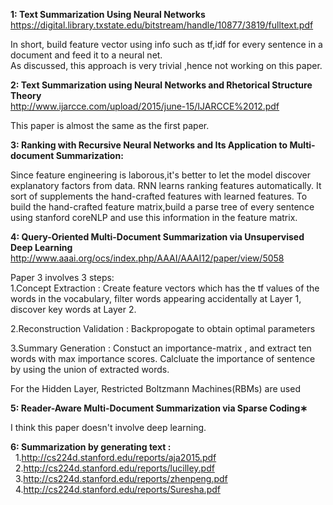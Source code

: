 <b>1: Text Summarization Using Neural Networks  </b>  
https://digital.library.txstate.edu/bitstream/handle/10877/3819/fulltext.pdf  

In short, build feature vector using info such as tf,idf for every sentence in a document and feed it to a neural net.  
As discussed, this approach is very trivial ,hence not working on this paper. 

<b>2: Text Summarization using Neural Networks and Rhetorical Structure Theory </b>  
http://www.ijarcce.com/upload/2015/june-15/IJARCCE%2012.pdf  

This paper is almost the same as the first paper.  

<b>3: Ranking with Recursive Neural Networks and Its Application to Multi-document Summarization:  </b>  

Since feature engineering is laborous,it's better to let the model discover
explanatory factors from data. RNN learns ranking features automatically.
It sort of supplements the hand-crafted features with learned features.
To build the hand-crafted feature matrix,build a parse tree of every sentence using stanford coreNLP and 
use this information in the feature matrix.

<b>4: Query-Oriented Multi-Document Summarization via Unsupervised Deep Learning  </b>  
http://www.aaai.org/ocs/index.php/AAAI/AAAI12/paper/view/5058  

Paper 3 involves 3 steps:  
1.Concept Extraction :  Create feature vectors which has the tf values of the words in the vocabulary, filter words appearing accidentally at Layer 1, discover key words at Layer 2.  
  
2.Reconstruction Validation : Backpropogate to obtain optimal parameters  
  
3.Summary Generation  :  Constuct an importance-matrix , and extract ten words with max importance scores. Calcluate the importance of sentence by using the union of extracted words.  
  
For the Hidden Layer, Restricted Boltzmann Machines(RBMs) are used  

<b>5: Reader-Aware Multi-Document Summarization via Sparse Coding∗  </b>

I think this paper doesn't involve deep learning.  


<b>6: Summarization by generating text :  </b><br>
&nbsp;&nbsp;1.http://cs224d.stanford.edu/reports/aja2015.pdf
&nbsp;&nbsp;2.http://cs224d.stanford.edu/reports/lucilley.pdf
&nbsp;&nbsp;3.http://cs224d.stanford.edu/reports/zhenpeng.pdf
&nbsp;&nbsp;4.http://cs224d.stanford.edu/reports/Suresha.pdf







